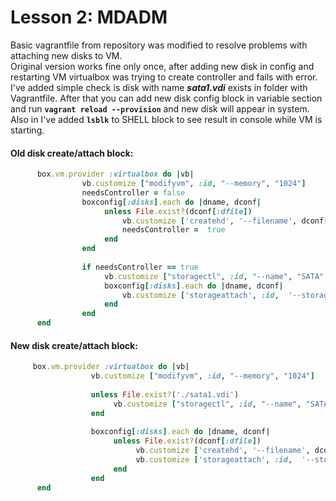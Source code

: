 # Lesson 2: MDADM

Basic vagrantfile from repository was modified to resolve problems with attaching new disks to VM.  
Original version works fine only once, after adding new disk in config and restarting VM virtualbox was trying to create controller and fails with error.  
I've added simple check is disk with name ***sata1.vdi*** exists in folder with Vagrantfile. After that you can add new disk config block in variable section and run **`vagrant reload --provision`** and new disk will appear in system.  
Also in I've added **`lsblk`** to SHELL block to see result in console while VM is starting.
  
#### Old disk create/attach block:
  
```ruby
      box.vm.provider :virtualbox do |vb|
            	vb.customize ["modifyvm", :id, "--memory", "1024"]
                needsController = false
                boxconfig[:disks].each do |dname, dconf|
                     unless File.exist?(dconf[:dfile])
                         vb.customize ['createhd', '--filename', dconf[:dfile], '--variant', 'Fixed', '--size', dconf[:size]]
                         needsController =  true
                     end
                end
  
                if needsController == true
                     vb.customize ["storagectl", :id, "--name", "SATA", "--add", "sata" ]
                     boxconfig[:disks].each do |dname, dconf|
                         vb.customize ['storageattach', :id,  '--storagectl', 'SATA', '--port', dconf[:port], '--device', 0, '--type', 'hdd', '--medium', dconf[:dfile]]
                     end
                end
      end
```
  
#### New disk create/attach block:
  
```ruby
     box.vm.provider :virtualbox do |vb|
                  vb.customize ["modifyvm", :id, "--memory", "1024"]
  
                  unless File.exist?('./sata1.vdi')
                       vb.customize ["storagectl", :id, "--name", "SATA", "--add", "sata" ]
                  end
  
                  boxconfig[:disks].each do |dname, dconf|
                       unless File.exist?(dconf[:dfile])
                            vb.customize ['createhd', '--filename', dconf[:dfile], '--variant', 'Fixed', '--size', dconf[:size]]
                            vb.customize ['storageattach', :id,  '--storagectl', 'SATA', '--port', dconf[:port], '--device', 0, '--type', 'hdd', '--medium', dconf[:dfile]]
                       end
                  end
      end
```
